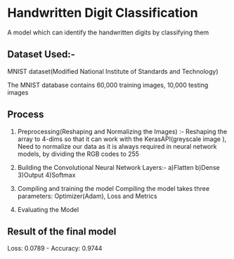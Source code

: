 # Handwritten Digit Classification
A model which can identify the handwritten digits by classifying them 

## Dataset Used:-
MNIST dataset(Modified National Institute of Standards and Technology)

The MNIST database contains 60,000 training images, 10,000 testing images

## Process
1) Preprocessing(Reshaping and Normalizing the Images) :-
   Reshaping the array to 4-dims so that it can work with the KerasAPI(greyscale image ), Need to normalize our data as it is always required in neural      network models, by dividing the RGB codes to 255
   
2) Building the Convolutional Neural Network
   Layers:- a)Flatten b)Dense 3)Output 4)Softmax 
   
3) Compiling and training the model
   Compiling the model takes three parameters: Optimizer(Adam), Loss and Metrics
   
4) Evaluating the Model

## Result of the final model
  Loss: 0.0789 - Accuracy: 0.9744
